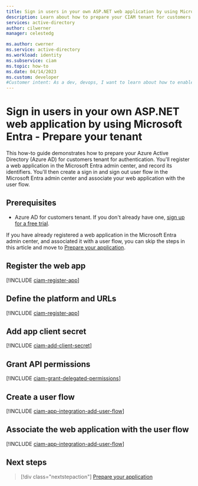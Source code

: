 ```yaml
---
title: Sign in users in your own ASP.NET web application by using Microsoft Entra - Prepare your tenant
description: Learn about how to prepare your CIAM tenant for customers to sign in users in your own ASP.NET web application by using Microsoft Entra.
services: active-directory
author: cilwerner
manager: celestedg

ms.author: cwerner
ms.service: active-directory
ms.workload: identity
ms.subservice: ciam
ms.topic: how-to
ms.date: 04/14/2023
ms.custom: developer
#Customer intent: As a dev, devops, I want to learn about how to enable authentication in my own ASP.NET web app with Azure Active Directory (Azure AD) for customers tenant
---
```


# Sign in users in your own ASP.NET web application by using Microsoft Entra - Prepare your tenant

This how-to guide demonstrates how to prepare your Azure Active Directory (Azure AD) for customers tenant for authentication. You'll register a web application in the Microsoft Entra admin center, and record its identifiers. You'll then create a sign in and sign out user flow in the Microsoft Entra admin center and associate your web application with the user flow.

## Prerequisites

- Azure AD for customers tenant. If you don't already have one, [sign up for a free trial](https://aka.ms/ciam-free-trial).

If you have already registered a web application in the Microsoft Entra admin center, and associated it with a user flow, you can skip the steps in this article and move to [Prepare your application](how-to-web-app-dotnet-sign-in-prepare-app.md).

## Register the web app

[!INCLUDE [ciam-register-app](./includes/register-app/register-client-app-common.md)]

## Define the platform and URLs

[!INCLUDE [ciam-register-app](./includes/register-app/add-platform-redirect-url-dotnet.md)]

## Add app client secret

[!INCLUDE [ciam-add-client-secret](./includes/register-app/add-app-client-secret.md)]

## Grant API permissions

[!INCLUDE [ciam-grant-delegated-permissions](./includes/register-app/grant-api-permission-sign-in.md)]

## Create a user flow

[!INCLUDE [ciam-app-integration-add-user-flow](./includes/configure-user-flow/create-sign-in-sign-out-user-flow.md)]

## Associate the web application with the user flow

[!INCLUDE [ciam-app-integration-add-user-flow](./includes/configure-user-flow/add-app-user-flow.md)]

## Next steps

> [!div class="nextstepaction"]
> [Prepare your application](how-to-web-app-dotnet-sign-in-prepare-app.md)